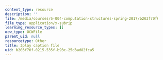 ```yaml
---
content_type: resource
description: ''
file: /media/courses/6-004-computation-structures-spring-2017/b203f70f0215535fb93c25d3ad82fca5_RrZ8-1w7iok.vtt
file_type: application/x-subrip
learning_resource_types: []
ocw_type: OCWFile
parent_uid: null
resourcetype: Other
title: 3play caption file
uid: b203f70f-0215-535f-b93c-25d3ad82fca5
---
```


